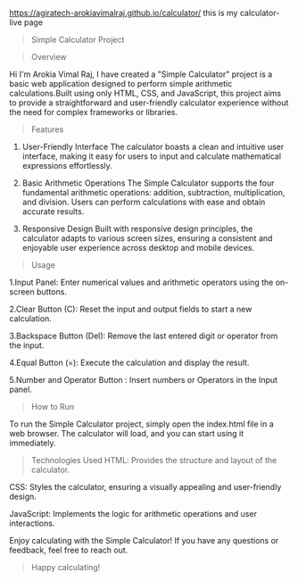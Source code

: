 
https://agiratech-arokiavimalraj.github.io/calculator/
this is my calculator-live page











> Simple Calculator Project

> Overview

Hi I'm Arokia Vimal Raj, I have created a "Simple Calculator" project is a basic web application designed to perform simple arithmetic calculations.Built using only HTML, CSS, and JavaScript, this project aims to provide a straightforward and user-friendly calculator experience without the need for complex frameworks or libraries.


> Features
1. User-Friendly Interface
The calculator boasts a clean and intuitive user interface, making it easy for users to input and calculate mathematical expressions effortlessly.

2. Basic Arithmetic Operations
The Simple Calculator supports the four fundamental arithmetic operations: addition, subtraction, multiplication, and division. Users can perform calculations with ease and obtain accurate results.

3. Responsive Design
Built with responsive design principles, the calculator adapts to various screen sizes, ensuring a consistent and enjoyable user experience across desktop and mobile devices.


> Usage

1.Input Panel: Enter numerical values and arithmetic operators using the on-screen buttons.

2.Clear Button (C): Reset the input and output fields to start a new calculation.

3.Backspace Button (Del): Remove the last entered digit or operator from the input.

4.Equal Button (=): Execute the calculation and display the result.

5.Number and Operator Button : Insert numbers or Operators in the Input panel.


> How to Run

To run the Simple Calculator project, simply open the index.html file in a web browser. The calculator will load, and you can start using it immediately.


> Technologies Used
HTML: Provides the structure and layout of the calculator.
 
CSS: Styles the calculator, ensuring a visually appealing and user-friendly design.

JavaScript: Implements the logic for arithmetic operations and user interactions.


Enjoy calculating with the Simple Calculator! If you have any questions or feedback, feel free to reach out.
> Happy calculating!
